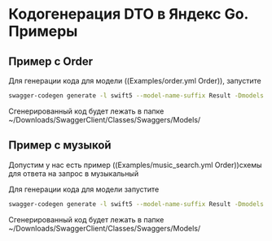 # Кодогенерация DTO в Яндекс Go. Примеры

## Пример с Order

Для генерации кода для модели ((Examples/order.yml Order)), запустите 

```bash
swagger-codegen generate -l swift5 --model-name-suffix Result -Dmodels -i Examples/order.yml -t Templates/ -o ~/Downloads/
```
Сгенерированный код будет лежать в папке ~/Downloads/SwaggerClient/Classes/Swaggers/Models/

## Пример с музыкой

Допустим у нас есть пример ((Examples/music_search.yml Order))схемы для ответа на запрос в музыкальный 

Для генерации кода для модели запустите 

```bash
swagger-codegen generate -l swift5 --model-name-suffix Result -Dmodels -i Examples/music_search.yml -t Templates/ -o ~/Downloads/
```

Сгенерированный код будет лежать в папке ~/Downloads/SwaggerClient/Classes/Swaggers/Models/
